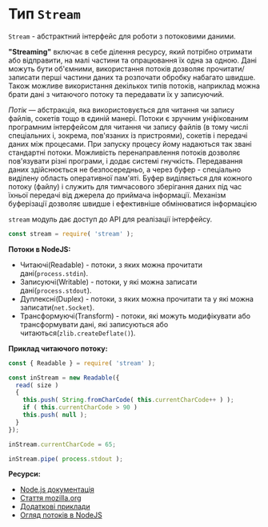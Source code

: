 # Тип ```Stream```

<code>Stream</code> - абстрактний інтерфейс для роботи з потоковими даними.

**"Streaming"** включає в себе ділення ресурсу, який потрібно отримати або відправити, на малі частини та опрацювання їх одна за одною. Дані можуть бути об'ємними, використання потоків дозволяє прочитати/записати перші частини даних та розпочати обробку набагато швидше. Також можливе використання декількох типів потоків, наприклад можна брати дані з читаючого потоку та передавати їх у записуючий.

*Потік* — абстракція, яка використовується для читання чи запису файлів, сокетів тощо в єдиній манері. Потоки є зручним уніфікованим програмним інтерфейсом для читання чи запису файлів (в тому числі спеціальних і, зокрема, пов'язаних із пристроями), сокетів і передачі даних між процесами. При запуску процесу йому надаються так звані стандартні потоки. Можливість перенаправлення потоків дозволяє пов'язувати різні програми, і додає системі гнучкість. 
Пере­да­вання даних здійснюється не безпосередньо, а через буфер - спеціально виділену область оперативної пам'яті. Буфер виділяється для кожного потоку (файлу) і служить для тимчасового зберігання даних під час їхньої передачі від джерела до приймача інформації. Механізм буферізації дозволяє швидше і ефективніше обмінюватися інформацією

```stream``` модуль дає доступ до API для реалізації інтерфейсу.

```javascript
const stream = require( 'stream' );
```

**Потоки в NodeJS:**
* Читаючі(Readable) - потоки, з яких можна прочитати дані(```process.stdin```).
* Записуючі(Writable) - потоки, у які можна записати дані(```process.stdout```).
* Дуплексні(Duplex) - потоки, з яких можна прочитати та у які можна записати(```net.Socket```).
* Трансформуючі(Transform) - потоки, які можуть модифікувати або трансформувати дані, які записуються або читаються(```zlib.createDeflate()```).

**Приклад читаючого потоку:**
```javascript
const { Readable } = require( 'stream' ); 

const inStream = new Readable({
  read( size ) 
  {
    this.push( String.fromCharCode( this.currentCharCode++ ) );
    if ( this.currentCharCode > 90 ) 
    this.push( null );
  }
});

inStream.currentCharCode = 65;

inStream.pipe( process.stdout );
```

**Ресурси:**
* [Node.js документація](https://nodejs.org/api/stream.html)
* [Стаття mozilla.org](https://developer.mozilla.org/en-US/docs/Web/API/Streams_API)
* [Додаткові приклади](https://www.codota.com/code/javascript/modules/stream)
* [Огляд потоків в NodeJS](https://www.freecodecamp.org/news/node-js-streams-everything-you-need-to-know-c9141306be93/)
